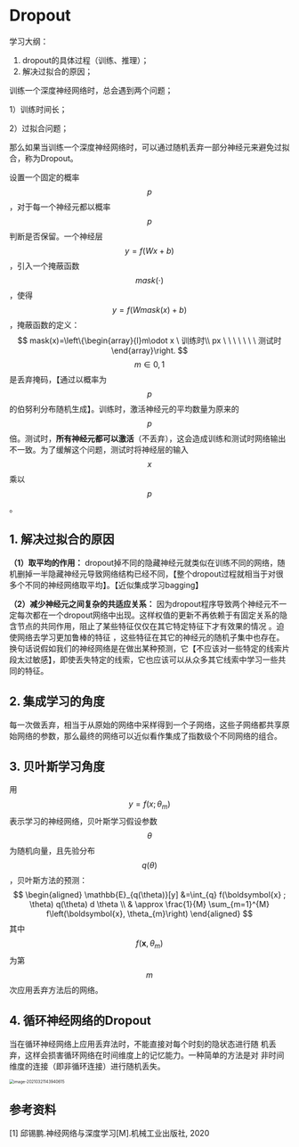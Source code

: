 # Dropout

学习大纲：

1. dropout的具体过程（训练、推理）；
2. 解决过拟合的原因；



训练一个深度神经网络时，总会遇到两个问题；

1）训练时间长；

2）过拟合问题；

那么如果当训练一个深度神经网络时，可以通过随机丢弃一部分神经元来避免过拟合，称为Dropout。

设置一个固定的概率$$p$$，对于每一个神经元都以概率$$p$$判断是否保留。一个神经层$$y=f(Wx+b)$$，引入一个掩蔽函数$$mask(\cdot)$$，使得$$y=f(Wmask(x)+b)$$，掩蔽函数的定义：
$$
mask(x)=\left\{\begin{array}{l}m\odot x \ 训练时\\ px \ \ \ \ \ \ \  测试时\end{array}\right.
$$
$$m\in{0,1}$$是丢弃掩码，【通过以概率为$$p$$的伯努利分布随机生成】。训练时，激活神经元的平均数量为原来的$$p$$倍。测试时，**所有神经元都可以激活**（不丢弃），这会造成训练和测试时网络输出不一致。为了缓解这个问题，测试时将神经层的输入$$x$$乘以$$p$$。



## 1. 解决过拟合的原因

**（1）取平均的作用：** dropout掉不同的隐藏神经元就类似在训练不同的网络，随机删掉一半隐藏神经元导致网络结构已经不同，【整个dropout过程就相当于对很多个不同的神经网络取平均】。【近似集成学习bagging】

**（2）减少神经元之间复杂的共适应关系：** 因为dropout程序导致两个神经元不一定每次都在一个dropout网络中出现。这样权值的更新不再依赖于有固定关系的隐含节点的共同作用，阻止了某些特征仅仅在其它特定特征下才有效果的情况 。迫使网络去学习更加鲁棒的特征 ，这些特征在其它的神经元的随机子集中也存在。换句话说假如我们的神经网络是在做出某种预测，它【不应该对一些特定的线索片段太过敏感】，即使丢失特定的线索，它也应该可以从众多其它线索中学习一些共同的特征。



## 2. 集成学习的角度

每一次做丢弃，相当于从原始的网络中采样得到一个子网络，这些子网络都共享原始网络的参数，那么最终的网络可以近似看作集成了指数级个不同网络的组合。



## 3. 贝叶斯学习角度

用$$y=f(x;\theta_m)$$表示学习的神经网络，贝叶斯学习假设参数$$\theta$$为随机向量，且先验分布$$q(\theta)$$，贝叶斯方法的预测：
$$
\begin{aligned} \mathbb{E}_{q(\theta)}[y] &=\int_{q} f(\boldsymbol{x} ; \theta) q(\theta) d \theta \\ & \approx \frac{1}{M} \sum_{m=1}^{M} f\left(\boldsymbol{x}, \theta_{m}\right) \end{aligned}
$$
其中$$f\left(\boldsymbol{x}, \theta_{m}\right) $$为第$$m$$次应用丢弃方法后的网络。



## 4. 循环神经网络的Dropout

当在循环神经网络上应用丢弃法时，不能直接对每个时刻的隐状态进行随 机丢弃，这样会损害循环网络在时间维度上的记忆能力。一种简单的方法是对 非时间维度的连接（即非循环连接）进行随机丢失。

<img src="https://gzy-gallery.oss-cn-shanghai.aliyuncs.com/img/image-20210321143940615.png" alt="image-20210321143940615" style="zoom:50%;" />



## 参考资料

[1] 邱锡鹏.神经网络与深度学习[M].机械工业出版社, 2020